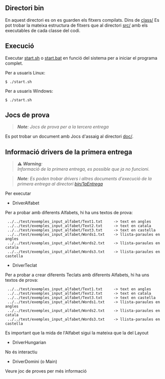 ## Directori bin

En aquest directori es on es guarden els fitxers compilats. Dins de [class/](class/) Es pot trobar la mateixa estructura de fitxers que al directori [src/](../src/) amb els executables de cada classe del codi.

## Execució

Executar [start.sh](start.sh) o [start.bat](start.bat) en funció del sistema per a iniciar el programa complet.

Per a usuaris Linux:
```
$ ./start.sh
```

Per a usuaris Windows:
```
$ ./start.sh
```

## Jocs de prova

> _**Note**: Jocs de prova per a la tercera entrega_

Es pot trobar un document amb Jocs d'assaig al directori [doc/](doc/).


## Informació drivers de la primera entrega

> ⚠️ _**Warning**: <br>Informació de la primera entrega, es possible que ja no funcioni._



> _**Note**: Es poden trobar drivers i altres documents d'execució de la primera entrega al directori [bin/1aEntrega](bin/1aEntrega)_


Per executar 

- DriverAlfabet

Per a probar amb diferents Alfabets, hi ha uns textos de prova:

```
 ../../test/exemples_input_alfabet/Text1.txt     -> text en angles 
 ../../test/exemples_input_alfabet/Text2.txt     -> text en catala 
 ../../test/exemples_input_alfabet/Text3.txt     -> text en castella
 ../../test/exemples_input_alfabet/Words1.txt    -> llista-paraules en angles 
 ../../test/exemples_input_alfabet/Words2.txt    -> llista-paraules en catala 
 ../../test/exemples_input_alfabet/Words3.txt    -> llista-paraules en castella 
```

- DriverTeclat

Per a probar a crear diferents Teclats amb diferents Alfabets, hi ha uns textos de prova:

```
 ../../test/exemples_input_alfabet/Text1.txt     -> text en angles 
 ../../test/exemples_input_alfabet/Text2.txt     -> text en catala 
 ../../test/exemples_input_alfabet/Text3.txt     -> text en castella
 ../../test/exemples_input_alfabet/Words1.txt    -> llista-paraules en angles 
 ../../test/exemples_input_alfabet/Words2.txt    -> llista-paraules en catala 
 ../../test/exemples_input_alfabet/Words3.txt    -> llista-paraules en castella 
```

Es important que la mida de l'Alfabet sigui la mateixa que la del Layout

- DriverHungarian

No és interactiu

- DriverDomini (o Main)

Veure joc de proves per més informació